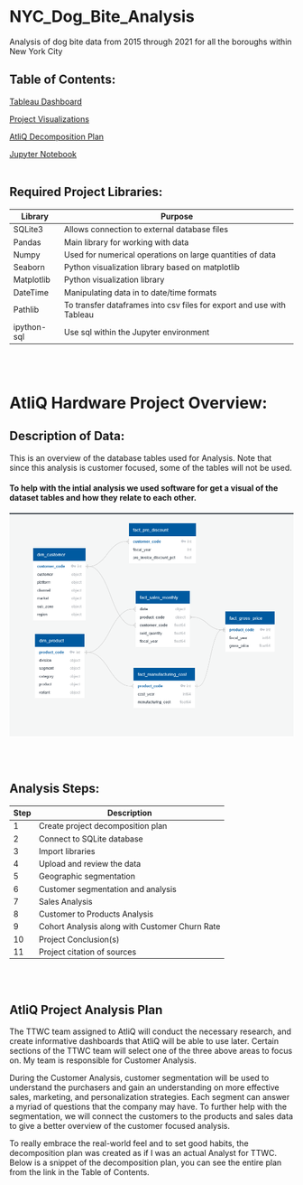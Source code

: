 # NYC_Dog_Bite_Analysis
Analysis of dog bite data from 2015 through 2021 for all the boroughs within New York City


## Table of Contents:
[Tableau Dashboard](https://public.tableau.com/app/profile/julynda.vaughn/viz/AtliQCustomerAnalysisv6_2/AtliQCustomerDemographics)

[Project Visualizations](https://github.com/julyndav/AtliQ-Hardware/tree/main/Analysis%20Images)

[AtliQ Decomposition Plan](https://github.com/julyndav/AtliQ-Hardware/blob/main/AtliQ%20Decomposition%20Plan%20Project.pdf)

[Jupyter Notebook](https://github.com/julyndav/AtliQ-Hardware/blob/main/AtliQ%20Customer%20Analysis%20Final.ipynb)
<br></br>

## Required Project Libraries:
| Library |Purpose |
| --- | --- |
| SQLite3 | Allows connection to external database files |
| Pandas| Main library for working with data |
| Numpy | Used for numerical operations on large quantities of data |
| Seaborn | Python visualization library based on matplotlib |
| Matplotlib | Python visualization library |
| DateTime | Manipulating data in to date/time formats |
| Pathlib | To transfer dataframes into csv files for export and use with Tableau |
| ipython-sql | Use sql within the Jupyter environment |

<br></br>


# AtliQ Hardware Project Overview:
## Description of Data: 
This is an overview of the database tables used for Analysis. Note that since this analysis is customer focused, some of the tables will not be used. 
#### To help with the intial analysis we used software for get a visual of the dataset tables and how they relate to each other.
![Table Relationships](https://github.com/julyndav/AtliQ-Hardware/blob/main/Analysis%20Images/Database%20flowchart.png)

<br></br>

## Analysis Steps:
| Step |Description |
| --- | --- |
| 1 | Create project decomposition plan |
| 2 | Connect to SQLite database |
| 3 | Import libraries |
| 4 | Upload and review the data |
| 5 | Geographic segmentation |
| 6 | Customer segmentation and analysis |
| 7 | Sales Analysis |
| 8 | Customer to Products Analysis |
| 9 | Cohort Analysis along with Customer Churn Rate |
| 10 | Project Conclusion(s) |
| 11 | Project citation of sources |

<br></br>

## AtliQ Project Analysis Plan 

The TTWC team assigned to AtliQ will conduct the necessary research, and create informative dashboards that AtliQ will be able to use later. Certain sections of the TTWC team will select one of the three above areas to focus on. My team is responsible for Customer Analysis. 

During the Customer Analysis, customer segmentation will be used to understand the purchasers and gain an understanding on more effective sales, marketing, and personalization strategies. Each segment can answer a myriad of questions that the company may have. To further help with the segmentation, we will connect the customers to the products and sales data to give a better overview of the customer focused analysis.  

To really embrace the real-world feel and to set good habits, the decomposition plan was created as if I was an actual Analyst for TTWC.  Below is a snippet of the decomposition plan, you can see the entire plan from the link in the Table of Contents. 

